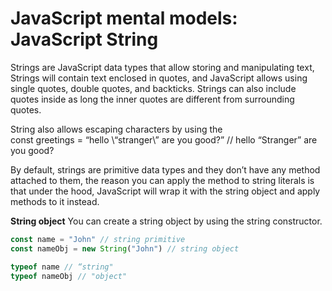 # JavaScript mental models: JavaScript String

Strings are JavaScript data types that allow storing and manipulating text, Strings will contain text enclosed in quotes, and JavaScript allows using single quotes, double quotes, and backticks. Strings can also include quotes inside as long the inner quotes are different from surrounding quotes.

String also allows escaping characters by using the \
const greetings = “hello \“stranger\” are you good?” // hello “Stranger” are you good?

By default, strings are primitive data types and they don’t have any method attached to them, the reason you can apply the method to string literals is that under the hood, JavaScript will wrap it with the string object and apply methods to it instead.

**String object**
You can create a string object by using the string constructor.

```js
const name = "John" // string primitive
const nameObj = new String("John") // string object

typeof name // “string"
typeof nameObj // "object"
```
